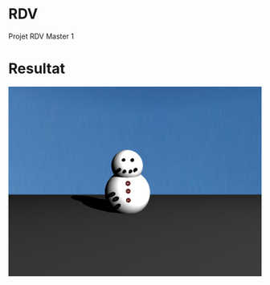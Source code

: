 # RDV
Projet RDV Master 1

# Resultat
![](https://raw.githubusercontent.com/hiham/RDV/master/out.jpg)
